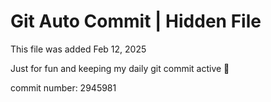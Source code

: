 # Git Auto Commit | Hidden File

This file was added Feb 12, 2025

Just for fun and keeping my daily git commit active 🤪

commit number: 2945981
